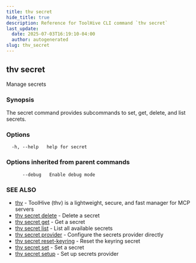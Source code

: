 ```yaml
---
title: thv secret
hide_title: true
description: Reference for ToolHive CLI command `thv secret`
last_update:
  date: 2025-07-03T16:19:10-04:00
  author: autogenerated
slug: thv_secret
---
```


## thv secret

Manage secrets

### Synopsis

The secret command provides subcommands to set, get, delete, and list secrets.

### Options

```
  -h, --help   help for secret
```

### Options inherited from parent commands

```
      --debug   Enable debug mode
```

### SEE ALSO

* [thv](thv.md)	 - ToolHive (thv) is a lightweight, secure, and fast manager for MCP servers
* [thv secret delete](thv_secret_delete.md)	 - Delete a secret
* [thv secret get](thv_secret_get.md)	 - Get a secret
* [thv secret list](thv_secret_list.md)	 - List all available secrets
* [thv secret provider](thv_secret_provider.md)	 - Configure the secrets provider directly
* [thv secret reset-keyring](thv_secret_reset-keyring.md)	 - Reset the keyring secret
* [thv secret set](thv_secret_set.md)	 - Set a secret
* [thv secret setup](thv_secret_setup.md)	 - Set up secrets provider

